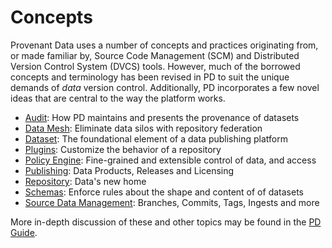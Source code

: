 # Concepts

Provenant Data uses a number of concepts and practices originating from, or
made familiar by, Source Code Management (SCM) and Distributed Version Control
System (DVCS) tools.  However, much of the borrowed concepts and terminology
has been revised in PD to suit the unique demands of _data_ version control.
Additionally, PD incorporates a few novel ideas that are central to the way the
platform works.

* [Audit](/docs/concepts/audit): How PD maintains and presents the provenance of
  datasets
* [Data Mesh](/docs/concepts/mesh): Eliminate data silos with repository federation
* [Dataset](/docs/concepts/dataset): The foundational element of a data publishing
  platform
* [Plugins](/docs/concepts/plugins): Customize the behavior of a repository
* [Policy Engine](/docs/concepts/policy): Fine-grained and extensible control of
  data, and access
* [Publishing](/docs/concepts/publishing): Data Products, Releases and Licensing
* [Repository](/docs/concepts/repo): Data's new home
* [Schemas](/docs/concepts/schemas): Enforce rules about the shape and content of of
  datasets
* [Source Data Management](/docs/concepts/sdm): Branches, Commits, Tags, Ingests and
  more

More in-depth discussion of these and other topics may be found in the [PD Guide](/docs/guide).

